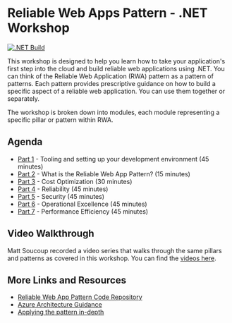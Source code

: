 # Reliable Web Apps Pattern - .NET Workshop

[![.NET Build](https://github.com/Azure/reliable-web-app-pattern-dotnet-workshop/actions/workflows/dotnet.yml/badge.svg)](https://github.com/Azure/reliable-web-app-pattern-dotnet-workshop/actions/workflows/dotnet.yml)

This workshop is designed to help you learn how to take your application's first step into the cloud and build reliable web applications using .NET. You can think of the Reliable Web Application (RWA) pattern as a pattern of patterns. Each pattern provides prescriptive guidance on how to build a specific aspect of a reliable web application. You can use them together or separately.

The workshop is broken down into modules, each module representing a specific pillar or pattern within RWA.

## Agenda

* [Part 1](./Part%201%20-%20Tooling/README.md) - Tooling and setting up your development environment (45 minutes)
* [Part 2](./Part%202%20-%20RWA%20Overview/README.md) - What is the Reliable Web App Pattern? (15 minutes)
* [Part 3](./Part%203%20-%20Cost%20Optimization/README.md) - Cost Optimization (30 minutes)
* [Part 4](./Part%204%20-%20Reliability/README.md) - Reliability (45 minutes)
* [Part 5](./Part%205%20-%20Security/README.md) - Security (45 minutes)
* [Part 6](./Part%206%20-%20Operational%20Excellence/README.md) - Operational Excellence (45 minutes)
* [Part 7](./Part%207%20-%20Performance%20Efficiency/README.md) - Performance Efficiency (45 minutes)

## Video Walkthrough

Matt Soucoup recorded a video series that walks through the same pillars and patterns as covered in this workshop. You can find the [videos here](https://www.youtube.com/playlist?list=PLI7iePan8aH54gIDJquV61dE3ENyaDi3Q).

## More Links and Resources

* [Reliable Web App Pattern Code Repository](https://aka.ms/eap/rwa/dotnet)
* [Azure Architecture Guidance](https://learn.microsoft.com/azure/architecture/reference-architectures/reliable-web-app/dotnet/pattern-overview)
* [Applying the pattern in-depth](https://learn.microsoft.com/en-us/azure/architecture/reference-architectures/reliable-web-app/dotnet/apply-pattern)
